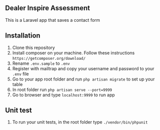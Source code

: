 ## Dealer Inspire Assessment

This is a Laravel app that saves a contact form

## Installation

1. Clone this repository
2. Install composer on your machine. Follow these instructions ```https://getcomposer.org/download/```
3. Rename ```.env.sample``` to ```.env```
4. Register with mailtrap and copy your username and password to your ```.env``` file
5. Go to your app root folder and run ```php artisan migrate``` to set up your table
6. In root folder run ```php artisan serve --port=9999```
7. Go to browser and type ```localhost:9999``` to run app

## Unit test

1. To run your unit tests, in the root folder type ```./vendor/bin/phpunit```

